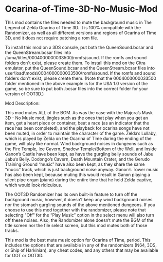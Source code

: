 # Ocarina-of-Time-3D-No-Music-Mod
This mod contains the files needed to mute the background music in The Legend of Zelda Ocarina of Time 3D. It is 100% compatible with the Randomizer, as well as all different versions and regions of Ocarina of Time 3D, and it does not require patching a rom file. 

To install this mod on a 3DS console, put both the QueenSound.bcsar and the QueenStream.bcsar files into /luma/titles/0004000000033500/romfs/sound. If the romfs and sound folders don't exist, please create them. To install this mod on the Citra emulator, put the QueenSound.bcsar and the QueenStream.bcsar files into user\load\mods\0004000000033500\romfs\sound. If the romfs and sound folders don't exist, please create them.
(Note that the 0004000000033500 folder mentioned in the above example is for the USA 1.0 version of the game, so be sure to put both .bcsar files into the correct folder for your version of OOT3D.)

Mod Description:

This mod mutes ALL of the BGM. As was the case with the Majora’s Mask 3D - No Music mod, jingles such as the ones that play when you get an item, get a heart piece or container, beat a race (as an indicator that the race has been completed), and the playback for ocarina songs have not been muted, in order to maintain the character of the game. Zelda’s Lullaby, which is played by Zelda on the Ocarina of Time during the ending of the game, will play like normal. Wind background noises in dungeons such as the Fire Temple, Ice Cavern, Shadow Temple/Bottom of the Well, and Inside Ganon’s Castle have been kept, as have the gurgling belly sounds of Jabu Jabu’s Belly. Dodongo’s Cavern, Death Mountain Crater, and the Gerudo Training Ground “music” have also been kept, as they share the same “music” track, which is just background noise anyway. Ganon’s Tower music has also been kept, because muting this would result in Ganon playing a silent pipe organ (piano) during the entire time that he held Zelda captive, which would look ridiculous.

The OOT3D Randomizer has its own built-in feature to turn off the background music, however, it doesn’t keep any wind background noises nor the stomach gurgling sounds of the above mentioned dungeons. If you choose to use this mod together with the randomizer, please note that selecting "Off" for the “Play Music” option in the select menu will also turn off these noises. Also, the Randomizer alone doesn’t mute the BGM of the title screen nor the file select screen, but this mod mutes both of those tracks.

This mod is the best mute music option for Ocarina of Time, period. This includes the options that are available in any of the randomizers (N64, 3DS, or Ship of Harkinian), any cheat codes, and any others that may be available for OOT or OOT3D. 
